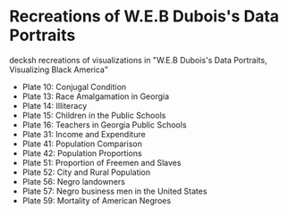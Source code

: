 # Recreations of W.E.B Dubois's Data Portraits

decksh recreations of visualizations in "W.E.B Dubois's Data Portraits, Visualizing Black America"

* Plate 10: Conjugal Condition
* Plate 13: Race Amalgamation in Georgia
* Plate 14: Illiteracy
* Plate 15: Children in the Public Schools
* Plate 16: Teachers in Georgia Public Schools
* Plate 31: Income and Expenditure
* Plate 41: Population Comparison
* Plate 42: Population Proportions
* Plate 51: Proportion of Freemen and Slaves
* Plate 52: City and Rural Population
* Plate 56: Negro landowners
* Plate 57: Negro business men in the United States
* Plate 59: Mortality of American Negroes
